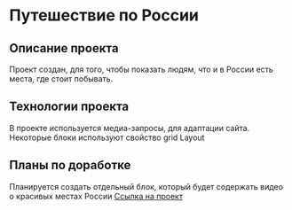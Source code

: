 # Путешествие по России 
## Описание проекта 
Проект создан, для того, чтобы показать людям, что и в России есть места, где стоит побывать.
## Технологии проекта 
В проекте используется медиа-запросы, для адаптации сайта. Некоторые блоки используют свойство grid Layout
## Планы по доработке
Планируется создать отдельный блок, который будет содержать видео о красивых местах России
[Ссылка на проект](https://github.com/kennyhip228/russian-travel.git)
